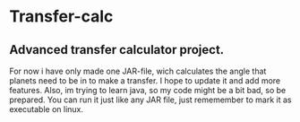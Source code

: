 # Transfer-calc
Advanced transfer calculator project.
-------------------------------------------------
For now i have only made one JAR-file, wich calculates the angle that planets need to be in to make a transfer.
I hope to update it and add more features.
Also, im trying to learn java, so my code might be a bit bad, so be prepared.
You can run it just like any JAR file, just rememember to mark it as executable on linux.
